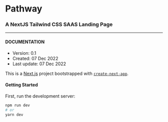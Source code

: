 # Pathway
### A NextJS Tailwind CSS SAAS Landing Page

--- 

#### DOCUMENTATION
* Version: 0.1
* Created: 07 Dec 2022
* Last update: 07 Dec 2022


This is a [Next.js](https://nextjs.org/) project bootstrapped with [`create-next-app`](https://github.com/vercel/next.js/tree/canary/packages/create-next-app).

#### Getting Started

First, run the development server:

```bash
npm run dev
# or
yarn dev
```

